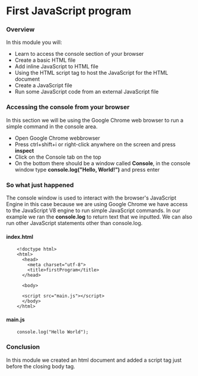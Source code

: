# First JavaScript program 

### Overview 
In this module you will:
- Learn to access the console section of your browser
- Create a basic HTML file 
- Add inline JavaScript to HTML file
- Using the HTML script tag to host the JavaScript for the HTML document
- Create a JavaScript file 
- Run some JavaScript code from an external JavaScript file

### Accessing the console from your browser
In this section we will be using the Google Chrome web browser to run a simple command in the console area.
- Open Google Chrome webbrowser
- Press ctrl+shift+i or right-click anywhere on the screen and press **inspect**
- Click on the Console tab on the top 
- On the bottom there should be a window called **Console**, in the console window type **console.log("Hello, World!")** and press enter 

### So what just happened
The console window is used to interact with the browser's JavaScript Engine in this case because we are using Google Chrome we have access to the JavaScript V8 engine to run simple JavaScript commands. In our example we ran the **console.log** to return text that we inputted. We can also run other JavaScript statements other than console.log.

#### index.html
        <!doctype html>
        <html>
          <head>
            <meta charset="utf-8">
            <title>firstProgram</title>
          </head>
          
          <body>
          
          <script src="main.js"></script>
          </body>
        </html>


#### main.js
        console.log("Hello World");
        
### Conclusion
In this module we created an html document and added a script tag just before the closing body tag.
